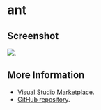 # ant



## Screenshot
![](https://raw.githubusercontent.com/gerane/VSCodeThemes/master/gerane.Theme-ant/screenshot.PNG).


## More Information
* [Visual Studio Marketplace](https://marketplace.visualstudio.com/items/gerane.Theme-ant).
* [GitHub repository](https://github.com/gerane/VSCodeThemes).
